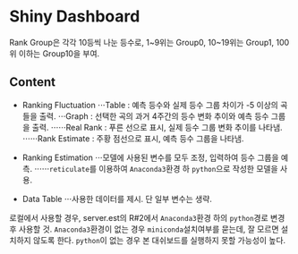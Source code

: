# Shiny Dashboard
 Rank Group은 각각 10등씩 나눈 등수로, 1~9위는 Group0, 10~19위는 Group1, 100위 이하는 Group10을 부여.

## Content
   * Ranking  Fluctuation
 ⋅⋅⋅Table : 예측 등수와 실제 등수 그룹 차이가 -5 이상의 곡들을 출력.
 ⋅⋅⋅Graph : 선택한 곡의 과거 4주간의 등수 변화 추이와 예측 등수 그룹을 출력.
 ⋅⋅⋅⋅⋅⋅Real Rank : 푸른 선으로 표시, 실제 등수 그룹 변화 추이를 나타냄.
 ⋅⋅⋅⋅⋅⋅Rank Estimate : 주황 점선으로 표시, 예측 등수 그룹을 나타냄.

   * Ranking Estimation
 ⋅⋅⋅모델에 사용된 변수를 모두 조정, 입력하여 등수 그룹을 예측.
 ⋅⋅⋅⋅⋅⋅`reticulate`를 이용하여 `Anaconda3`환경 하 `python`으로 작성한 모델을 사용.

   * Data Table
 ⋅⋅⋅사용한 데이터를 제시. 단 일부 변수는 생략.



로컬에서 사용할 경우, server.est의 R#2에서 `Anaconda3`환경 하의 `python`경로 변경 후 사용할 것.
`Anaconda3`환경이 없는 경우 `miniconda`설치여부를 묻는데, 잘 모르면 설치하지 않도록 한다.
`python`이 없는 경우 본 대쉬보드를 실행하지 못할 가능성이 높다.
